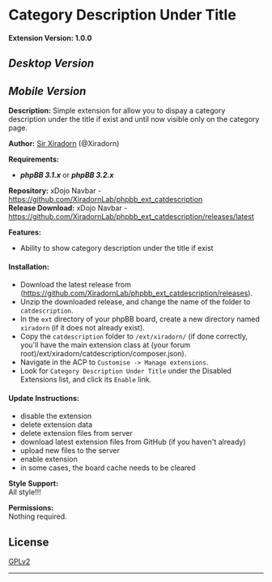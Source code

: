 # Category Description Under Title
#### Extension Version: 1.0.0  

_**Desktop Version**_  
-

_**Mobile Version**_  
-

**Description:** Simple extension for allow you to dispay a category description under the title if exist and until now visible only on the category page.

**Author:** [Sir Xiradorn](https://github.com/Xiradorn "Tony Frost") (@Xiradorn)

**Requirements:**  
* ***phpBB 3.1.x*** or ***phpBB 3.2.x***  

**Repository:** xDojo Navbar - https://github.com/XiradornLab/phpbb_ext_catdescription  
**Release Download:** xDojo Navbar - https://github.com/XiradornLab/phpbb_ext_catdescription/releases/latest  

**Features:**  
* Ability to show category description under the title if exist

#### Installation:  
* Download the latest release from (https://github.com/XiradornLab/phpbb_ext_catdescription/releases).
* Unzip the downloaded release, and change the name of the folder to `catdescription`.
* In the `ext` directory of your phpBB board, create a new directory named `xiradorn` (if it does not already exist).
* Copy the `catdescription` folder to `/ext/xiradorn/` (if done correctly, you'll have the main extension class at (your forum root)/ext/xiradorn/catdescription/composer.json).
* Navigate in the ACP to `Customise -> Manage extensions`.
* Look for `Category Description Under Title` under the Disabled Extensions list, and click its `Enable` link.

#### Update Instructions:  
* disable the extension
* delete extension data
* delete extension files from server
* download latest extension files from GitHub (if you haven't already)
* upload new files to the server
* enable extension
* in some cases, the board cache needs to be cleared

**Style Support:**  
All style!!!  

**Permissions:**  
Nothing required.

## License

[GPLv2](license.txt) 

----  
